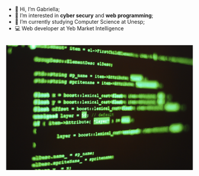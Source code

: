 - 👋 Hi, I’m Gabriella;
- 👀 I’m interested in **cyber secury** and **web programming**;
- 🌱 I’m currently studying Computer Science at Unesp;
- :computer: Web developer at Yeb Market Intelligence<br/><br/>
<img src="https://github.com/lady-gabs/lady-gabs/blob/dcabadae3fa5f8d71dcca00b884892d649f16fcb/computer-program-code.jpg">

